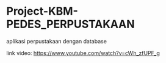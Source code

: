 # Project-KBM-PEDES_PERPUSTAKAAN
aplikasi perpustakaan dengan database

link video:  https://www.youtube.com/watch?v=cWh_zfUPF_g

